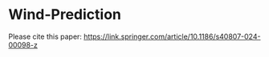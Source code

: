 # Wind-Prediction
Please cite this paper: https://link.springer.com/article/10.1186/s40807-024-00098-z
